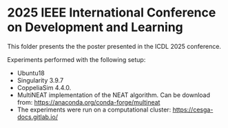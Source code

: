 # 2025 IEEE International Conference on Development and Learning

This folder presents the the poster presented in the ICDL 2025 conference.

Experiments performed with the following setup:

- Ubuntu18
- Singularity 3.9.7
- CoppeliaSim 4.4.0.
- MultiNEAT implementation of the NEAT algorithm. Can be download from: https://anaconda.org/conda-forge/multineat
- The experiments were run on a computational cluster: https://cesga-docs.gitlab.io/
